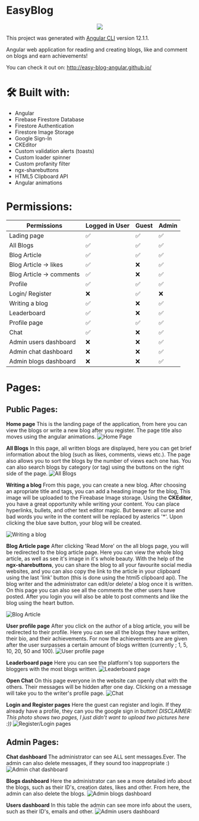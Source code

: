 # EasyBlog

<p align="center">
  <img src="https://i.ibb.co/xhZnYK2/site-logo-github.png">
</p>

This project was generated with [Angular CLI](https://github.com/angular/angular-cli) version 12.1.1.

Angular web application for reading and creating blogs, like and comment on blogs and earn achievements!

You can check it out on: http://easy-blog-angular.github.io/

# 🛠  Built with:
-  Angular
- Firebase Firestore Database
- Firestore Authentication
- Firestore Image Storage
- Google Sign-In
- CKEditor 
- Custom validation alerts (toasts)
- Custom loader spinner
- Custom profanity filter
- ngx-sharebuttons
- HTML5 Clipboard API
- Angular animations

# Permissions:
|  **Permissions**              |Logged in User|Guest |Admin |
|----------------|-------------------------------|--------|----------|
|Lading page  |✅|✅|✅
|All Blogs   |✅|✅|✅
|Blog Article   |✅|✅|✅
|Blog Article -> likes   |✅|❌|✅
|Blog Article -> comments|✅|❌|✅
|Profile |✅|✅|✅
|Login/ Register |❌|✅|❌
|Writing a blog|✅|❌|✅
|Leaderboard|✅|❌|✅
|Profile page|✅|✅|✅
|Chat|✅|❌|✅
|Admin users dashboard |❌|❌|✅
|Admin chat dashboard|❌|❌|✅
|Admin blogs dashboard|❌|❌|✅

# Pages:
## Public Pages:
**Home page**
This is the landing page of the application, from here you can view the blogs or write a new blog after you register. The page title also moves using the angular animations.
![Home Page](https://i.ibb.co/2nFYfjz/home-page.png)

**All Blogs**
In this page, all written blogs are displayed, here you can get brief information about the blog (such as likes, comments, views etc.). The page also allows you to sort the blogs by the number of views each one has. You can also search blogs by category (or tag) using the buttons on the right side of the page.
![All Blogs](https://i.ibb.co/ysJL8B9/blogs-all-page.png)

**Writing a blog**
From this page, you can create a new blog. After choosing an apropriate title and tags, you can add a heading image for the blog, This image will be uploaded to the Fireabase Image storage. Using the **CKEditor**, you have a great opportunity  while writing your content. You can place hyperlinks, bullets, and other text editor magic. But beware: all curse and bad words you write in the content will be replaced by asterics '*'. Upon clicking the blue save button, your blog will be created.

![Writing a blog](https://i.ibb.co/qxzhjgx/blogs-new-page.png)

**Blog Article page**
After clicking 'Read More' on the all blogs page, you will be redirected to the blog article page. Here you can view the whole blog article, as well as see it's image in it's whole beauty. With the help of the **ngx-sharebuttons**, you can share the blog to all your favourite social media websites, and you can also copy the link to the article in your clipboard using the last 'link' button (this is done using the html5 clipboard api). The blog writer and the administrator can edit/or delete/ a blog once it is written. On this page you can also see all the comments the other users have posted. After you login you will also be able to post comments and like the blog using the heart button.

![Blog Article](https://i.ibb.co/jGy0WcP/blog-article-page.png)

**User profile page**
After you click on the author of a blog article, you will be redirected to their profile. Here you can see all the blogs they have written, their bio, and their achievements. For now the achievements are are given after the user surpasses a certain amount of blogs written (currently ; 1, 5, 10, 20, 50 and 100).
![User profile page](https://i.ibb.co/ckYZYPY/profile-page.png)

**Leaderboard page**
Here you can see the platform's top supporters the bloggers with the most blogs written.
![Leaderboard page](https://i.ibb.co/94dz3MH/leaderboard.png)

**Open Chat**
On this page everyone in the website can openly chat with the others. Their messages will be hidden after one day. Clicking on a message will take you to the writer's profile page.
![Chat](https://i.ibb.co/XJYvS9s/chat.png)

**Login and Register pages**
Here the guest can register and login. If they already have a profile, they can you the google sign in button!
*DISCLAIMER: This photo shows two pages, I just didn't want to upload two pictures here :))*
![Register/Login pages](https://i.ibb.co/6Ft8xGg/login-reg.png)
## Admin Pages:

**Chat dashboard**
The administrator can see ALL sent messages.Ever. The admin can also delete messages, if they sound too inappropriate :)
![Admin chat dashboard](https://i.ibb.co/znznXz2/admin-chat-oage.png)

**Blogs dashboard**
Here the administrator can see a more detailed info about the blogs, such as their ID's, creation dates, likes and other. From here, the admin can also delete the blogs.
![Admin blogs dashboard](https://i.ibb.co/PCNfZ3r/blogs-admin.png)


**Users dashboard**
In this table the admin can see more info about the users, such as their ID's,  emails and other.
![Admin users dashboard](https://i.ibb.co/dDWV72M/admin-users-page.png)

